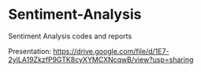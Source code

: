 # Sentiment-Analysis
Sentiment Analysis codes and reports

Presentation: https://drive.google.com/file/d/1E7-2ylLA19ZkzfP9GTK8cyXYMCXNcqwB/view?usp=sharing

